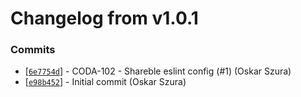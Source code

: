 # Changelog from v1.0.1
### Commits
* [[`6e7754d`](http://github.com/coda-it/eslint-config-codait/commit/6e7754d85d4b02803810d73ed4ad913ea738493a)] - CODA-102 - Shareble eslint config (#1) (Oskar Szura)
* [[`e98b452`](http://github.com/coda-it/eslint-config-codait/commit/e98b452e444c9828cc166415a90e66dddec7b2b3)] - Initial commit (Oskar Szura)